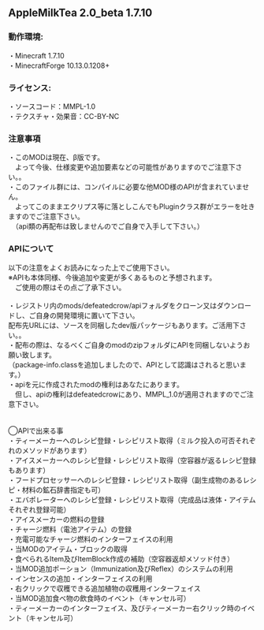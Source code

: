## AppleMilkTea 2.0_beta 1.7.10

### 動作環境:
・Minecraft 1.7.10
<br>・MinecraftForge 10.13.0.1208+
 
### ライセンス:
・ソースコード：MMPL-1.0
<br>・テクスチャ・効果音：CC-BY-NC

### 注意事項
・このMODは現在、β版です。
<br>　よって今後、仕様変更や追加要素などの可能性がありますのでご注意下さい。。
<br>・このファイル群には、コンパイルに必要な他MOD様のAPIが含まれていません。
<br>　よってこのままエクリプス等に落としこんでもPluginクラス群がエラーを吐きますのでご注意下さい。
<br>　（api類の再配布は致しませんのでご自身で入手して下さい。）

### APIについて
以下の注意をよくお読みになった上でご使用下さい。
<br>※APIも本体同様、今後追加や変更が多くあるものと予想されます。
<br>　ご使用の際はその点ご了承下さい。
<br>
<br>・レジストリ内のmods/defeatedcrow/apiフォルダをクローン又はダウンロードし、ご自身の開発環境に置いて下さい。
<br>  配布先URLには、ソースを同梱したdev版パッケージもあります。ご活用下さい。。
<br>・配布の際は、なるべくご自身のmodのzipフォルダにAPIを同梱しないようお願い致します。
<br>（package-info.classを追加しましたので、APIとして認識はされると思います。）
<br>・apiを元に作成されたmodの権利はあなたにあります。
<br>　但し、apiの権利はdefeatedcrowにあり、MMPL_1.0が適用されますのでご注意下さい。
<br>
<br>
<br>◯APIで出来る事
<br>・ティーメーカーへのレシピ登録・レシピリスト取得（ミルク投入の可否それぞれのメソッドがあります）
<br>・アイスメーカーへのレシピ登録・レシピリスト取得（空容器が返るレシピ登録もあります）
<br>・フードプロセッサーへのレシピ登録・レシピリスト取得（副生成物のあるレシピ・材料の鉱石辞書指定も可）
<br>・エバポレーターへのレシピ登録・レシピリスト取得（完成品は液体・アイテムそれぞれ登録可能）
<br>・アイスメーカーの燃料の登録
<br>・チャージ燃料（電池アイテム）の登録
<br>・充電可能なチャージ燃料のインターフェイスの利用
<br>・当MODのアイテム・ブロックの取得
<br>・食べられるItem及びItemBlock作成の補助（空容器返却メソッド付き）
<br>・当MOD追加ポーション（Immunization及びReflex）のシステムの利用
<br>・インセンスの追加・インターフェイスの利用
<br>・右クリックで収穫できる追加植物の収穫用インターフェイス
<br>・当MOD追加食べ物の飲食時のイベント（キャンセル可）
<br>・ティーメーカーのインターフェイス、及びティーメーカー右クリック時のイベント（キャンセル可）
